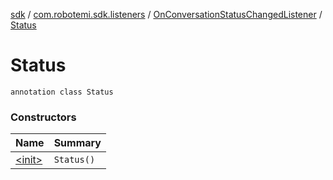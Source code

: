 [sdk](../../../index.md) / [com.robotemi.sdk.listeners](../../index.md) / [OnConversationStatusChangedListener](../index.md) / [Status](./index.md)

# Status

`annotation class Status`

### Constructors

| Name | Summary |
|---|---|
| [&lt;init&gt;](-init-.md) | `Status()` |
